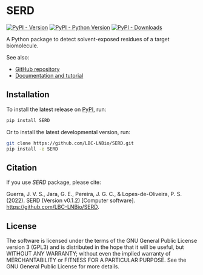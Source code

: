 # SERD

[![PyPI - Version](https://img.shields.io/pypi/v/SERD)](https://pypi.org/project/SERD/)
[![PyPI - Python Version](https://img.shields.io/pypi/pyversions/SERD)](https://pypi.org/project/SERD/)
[![PyPI - Downloads](https://img.shields.io/pypi/dm/SERD)](https://pypi.org/project/SERD/)

A Python package to detect solvent-exposed residues of a target biomolecule.

See also:

- [GitHub repository](https://github.com/LBC-LNBio/SERD/)
- [Documentation and tutorial](https://lbc-lnbio.github.io/SERD/)

## Installation

To install the latest release on [PyPI](https://pypi.org/project/SERD), run:

```bash
pip install SERD
```

Or to install the latest developmental version, run:

```bash
git clone https://github.com/LBC-LNBio/SERD.git
pip install -e SERD
```

## Citation

If you use *SERD* package, please cite:

Guerra, J. V. S., Jara, G. E., Pereira, J. G. C., & Lopes-de-Oliveira, P. S. (2022). SERD (Version v0.1.2) [Computer software]. https://github.com/LBC-LNBio/SERD.

## License

The software is licensed under the terms of the GNU General Public License version 3 (GPL3) and is distributed in the hope that it will be useful, but WITHOUT ANY WARRANTY; without even the implied warranty of MERCHANTABILITY or FITNESS FOR A PARTICULAR PURPOSE. See the GNU General Public License for more details.
